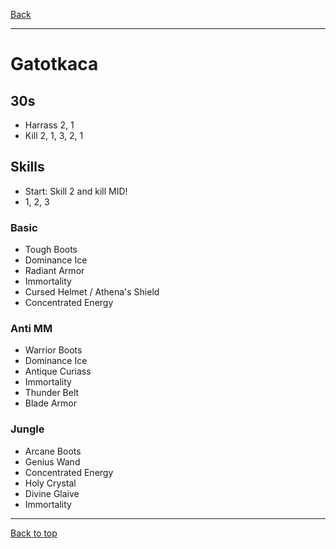 [Back](../)

----

# Gatotkaca

## 30s
- Harrass 2, 1
- Kill 2, 1, 3, 2, 1

## Skills
- Start: Skill 2 and kill MID!
- 1, 2, 3

### Basic
- Tough Boots
- Dominance Ice
- Radiant Armor
- Immortality
- Cursed Helmet / Athena's Shield
- Concentrated Energy

### Anti MM
- Warrior Boots
- Dominance Ice
- Antique Curiass
- Immortality
- Thunder Belt
- Blade Armor

### Jungle
- Arcane Boots
- Genius Wand
- Concentrated Energy
- Holy Crystal
- Divine Glaive
- Immortality

----

[Back to top](./#)
